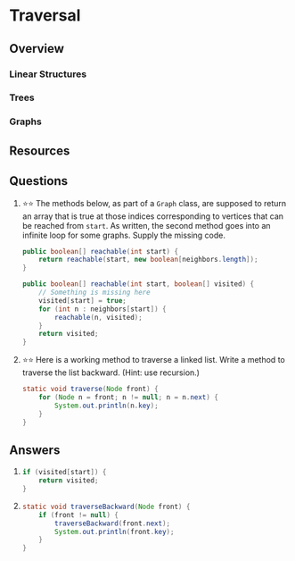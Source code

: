 # Traversal
## Overview
### Linear Structures
### Trees
### Graphs
## Resources
## Questions
1. :star::star: The methods below, as part of a `Graph` class, are supposed to return an array that is true at those indices corresponding to vertices that can be reached from `start`. As written, the second method goes into an infinite loop for some graphs. Supply the missing code.
    ```java
    public boolean[] reachable(int start) {
        return reachable(start, new boolean[neighbors.length]);
    }

    public boolean[] reachable(int start, boolean[] visited) {
        // Something is missing here
        visited[start] = true;
        for (int n : neighbors[start]) {
            reachable(n, visited);
        }
        return visited;
    }
    ```
1. :star::star: Here is a working method to traverse a linked list. Write a method to traverse the list backward. (Hint: use recursion.)
    ```java
    static void traverse(Node front) {
        for (Node n = front; n != null; n = n.next) {
            System.out.println(n.key);
        }
    }
    ```
## Answers
1.
    ```java
    if (visited[start]) {
        return visited;
    }
    ```
1.
    ```java
    static void traverseBackward(Node front) {
        if (front != null) {
            traverseBackward(front.next);
            System.out.println(front.key);
        }
    }
    ```
